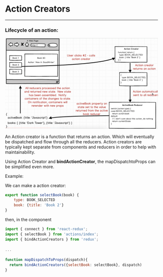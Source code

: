 # Action Creators

---

### Lifecycle of an action: 

![](/assets/action_lifecycle.png)

An Action creator is a function that returns an action. Which will eventually be dispatched and flow through all the reducers. Action creators are typically kept separate from components and reducers in order to help with maintainability.

Using Action Creator and **bindActionCreator**, the mapDispatchtoProps can be simplified even more. 

Example: 

We can make a action creator: 

```js
export function selectBook(book) {
    type: BOOK_SELECTED
    book: {title: 'Book 2'}
}
```

then, in the component

```js
import { connect } from 'react-redux';
import { selectBook } from 'actions/index';
import { bindActionCreators } from 'redux';

...

function mapDispatchToProps(dispatch){
  return bindActionCreators({selectBook: selectBook}, dispatch)
}
```

 







